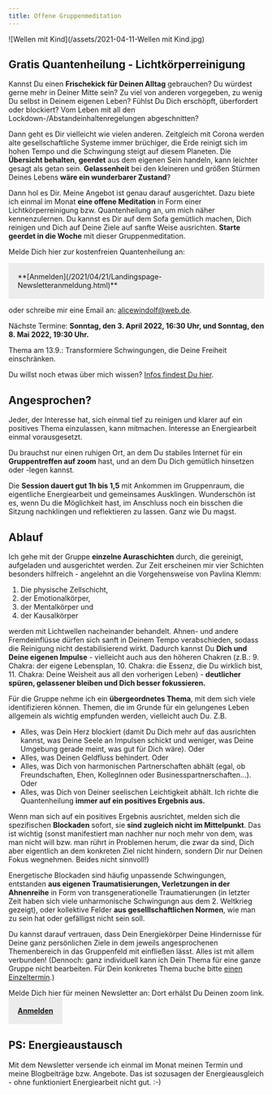 ```yaml
---
title: Offene Gruppenmeditation
---
```


![Wellen mit Kind](/assets/2021-04-11-Wellen mit Kind.jpg)

## Gratis Quantenheilung - Lichtkörperreinigung
Kannst Du einen **Frischekick für Deinen Alltag** gebrauchen? Du würdest gerne mehr in Deiner Mitte sein? Zu viel von anderen vorgegeben, zu wenig Du selbst in Deinem eigenen Leben? Fühlst Du Dich erschöpft, überfordert oder blockiert? Vom Leben mit all den Lockdown-/Abstandeinhaltenregelungen abgeschnitten? 

Dann geht es Dir vielleicht wie vielen anderen. Zeitgleich mit Corona werden alte gesellschaftliche Systeme immer brüchiger, die Erde reinigt sich im hohen Tempo und die Schwingung steigt auf diesem Planeten. Die **Übersicht behalten**, **geerdet** aus dem eigenen Sein handeln, kann leichter gesagt als getan sein. **Gelassenheit** bei den kleineren und größen Stürmen Deines Lebens **wäre ein wunderbarer Zustand**? 

Dann hol es Dir. Meine Angebot ist genau darauf ausgerichtet. Dazu biete ich einmal im Monat **eine offene Meditation** in Form einer Lichtkörperreinigung bzw. Quantenheilung an, um mich näher kennenzulernen. Du kannst es Dir auf dem Sofa gemütlich machen, Dich reinigen und Dich auf Deine Ziele auf sanfte Weise ausrichten. **Starte geerdet in die Woche** mit dieser Gruppenmeditation. 

Melde Dich hier zur kostenfreien Quantenheilung an: 

<span style='display:inline-block;padding:18px;background:#ececec'>
**[Anmelden](/2021/04/21/Landingspage-Newsletteranmeldung.html)**
</span>

oder schreibe mir eine Email an: alicewindolf@web.de.

Nächste Termine: **Sonntag, den 3. April 2022, 16:30 Uhr, und Sonntag, den 8. Mai 2022, 19:30 Uhr.** 

Thema am 13.9.: Transformiere Schwingungen, die Deine Freiheit einschränken. 

Du willst noch etwas über mich wissen? [Infos findest Du hier](/about/). 

## Angesprochen?
Jeder, der Interesse hat, sich einmal tief zu reinigen und klarer auf ein positives Thema einzulassen, kann mitmachen. Interesse an Energiearbeit einmal vorausgesetzt. 

Du brauchst nur einen ruhigen Ort, an dem Du stabiles Internet für ein **Gruppentreffen auf zoom** hast, und an dem Du Dich gemütlich hinsetzen oder -legen kannst.

Die **Session dauert gut 1h bis 1,5** mit Ankommen im Gruppenraum, die eigentliche Energiearbeit und gemeinsames Ausklingen. Wunderschön ist es, wenn Du die Möglichkeit hast, im Anschluss noch ein bisschen die Sitzung nachklingen und reflektieren zu lassen. Ganz wie Du magst.  

## Ablauf
Ich gehe mit der Gruppe **einzelne Auraschichten** durch, die gereinigt, aufgeladen und ausgerichtet werden. Zur Zeit erscheinen mir vier Schichten besonders hilfreich - angelehnt an die Vorgehensweise von Pavlina Klemm: 
1. Die physische Zellschicht, 
2. der Emotionalkörper, 
3. der Mentalkörper und 
4. der Kausalkörper 

werden mit Lichtwellen nacheinander behandelt. Ahnen- und andere Fremdeinflüsse dürfen sich sanft in Deinem Tempo verabschieden, sodass die Reinigung nicht destabilisierend wirkt. Dadurch kannst Du **Dich und Deine eigenen Impulse** - vielleicht auch aus den höheren Chakren (z.B.: 9. Chakra: der eigene Lebensplan, 10. Chakra: die Essenz, die Du wirklich bist, 11. Chakra: Deine Weisheit aus all den vorherigen Leben) - **deutlicher spüren, gelassener bleiben und Dich besser fokussieren.**  

Für die Gruppe nehme ich ein **übergeordnetes Thema**, mit dem sich viele identifizieren können. Themen, die im Grunde für ein gelungenes Leben allgemein als wichtig empfunden werden, vielleicht auch Du. Z.B. 
- Alles, was Dein Herz blockiert (damit Du Dich mehr auf das ausrichten kannst, was Deine Seele an Impulsen schickt und weniger, was Deine Umgebung gerade meint, was gut für Dich wäre). Oder 
- Alles, was Deinen Geldfluss behindert. Oder 
- Alles, was Dich von harmonischen Partnerschaften abhält (egal, ob Freundschaften, Ehen, KollegInnen oder Businesspartnerschaften...). Oder
- Alles, was Dich von Deiner seelischen Leichtigkeit abhält.
Ich richte die Quantenheilung **immer auf ein positives Ergebnis aus.**

Wenn man sich auf ein positives Ergebnis ausrichtet, melden sich die spezifischen **Blockaden** sofort, sie **sind zugleich nicht im Mittelpunkt**. Das ist wichtig (sonst manifestiert man nachher nur noch mehr von dem, was man nicht will bzw. man rührt in Problemen herum, die zwar da sind, Dich aber eigentlich an dem konkreten Ziel nicht hindern, sondern Dir nur Deinen Fokus wegnehmen. Beides nicht sinnvoll!) 

Energetische Blockaden sind häufig unpassende Schwingungen, entstanden **aus eigenen Traumatisierungen, Verletzungen in der Ahnenreihe** in Form von transgenerationelle Traumatierungen (in letzter Zeit haben sich viele unharmonische Schwingungn aus dem 2. Weltkrieg gezeigt), oder kollektive Felder **aus geselllschaftlichen Normen**, wie man zu sein hat oder gefälligst nicht sein soll.

Du kannst darauf vertrauen, dass Dein Energiekörper Deine Hindernisse für Deine ganz persönlichen Ziele in dem jeweils angesprochenen Themenbereich in das Gruppenfeld mit einfließen lässt. Alles ist mit allem verbunden! (Dennoch: ganz individuell kann ich Dein Thema für eine ganze Gruppe nicht bearbeiten. Für Dein konkretes Thema buche bitte [einen Einzeltermin](/2021/03/19/Einzelsitzungen.html).)

Melde Dich hier für meinen Newsletter an: Dort erhälst Du Deinen zoom link.  
<span style='display:inline-block;padding:18px;background:#ececec'>
**[Anmelden](/2021/04/21/Landingspage-Newsletteranmeldung.html)**
</span>

## PS: Energieaustausch
Mit dem Newsletter versende ich einmal im Monat meinen Termin und meine Blogbeiträge bzw. Angebote. Das ist sozusagen der Energieausgleich - ohne funktioniert Energiearbeit nicht gut. :-)  
